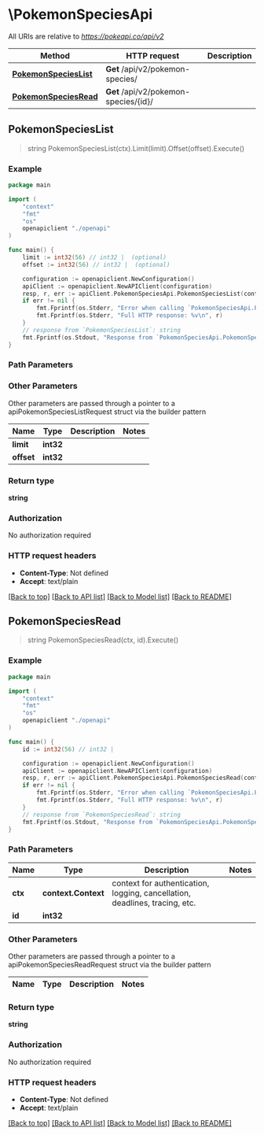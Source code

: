 # \PokemonSpeciesApi

All URIs are relative to *https://pokeapi.co/api/v2*

Method | HTTP request | Description
------------- | ------------- | -------------
[**PokemonSpeciesList**](PokemonSpeciesApi.md#PokemonSpeciesList) | **Get** /api/v2/pokemon-species/ | 
[**PokemonSpeciesRead**](PokemonSpeciesApi.md#PokemonSpeciesRead) | **Get** /api/v2/pokemon-species/{id}/ | 



## PokemonSpeciesList

> string PokemonSpeciesList(ctx).Limit(limit).Offset(offset).Execute()



### Example

```go
package main

import (
    "context"
    "fmt"
    "os"
    openapiclient "./openapi"
)

func main() {
    limit := int32(56) // int32 |  (optional)
    offset := int32(56) // int32 |  (optional)

    configuration := openapiclient.NewConfiguration()
    apiClient := openapiclient.NewAPIClient(configuration)
    resp, r, err := apiClient.PokemonSpeciesApi.PokemonSpeciesList(context.Background()).Limit(limit).Offset(offset).Execute()
    if err != nil {
        fmt.Fprintf(os.Stderr, "Error when calling `PokemonSpeciesApi.PokemonSpeciesList``: %v\n", err)
        fmt.Fprintf(os.Stderr, "Full HTTP response: %v\n", r)
    }
    // response from `PokemonSpeciesList`: string
    fmt.Fprintf(os.Stdout, "Response from `PokemonSpeciesApi.PokemonSpeciesList`: %v\n", resp)
}
```

### Path Parameters



### Other Parameters

Other parameters are passed through a pointer to a apiPokemonSpeciesListRequest struct via the builder pattern


Name | Type | Description  | Notes
------------- | ------------- | ------------- | -------------
 **limit** | **int32** |  | 
 **offset** | **int32** |  | 

### Return type

**string**

### Authorization

No authorization required

### HTTP request headers

- **Content-Type**: Not defined
- **Accept**: text/plain

[[Back to top]](#) [[Back to API list]](../README.md#documentation-for-api-endpoints)
[[Back to Model list]](../README.md#documentation-for-models)
[[Back to README]](../README.md)


## PokemonSpeciesRead

> string PokemonSpeciesRead(ctx, id).Execute()



### Example

```go
package main

import (
    "context"
    "fmt"
    "os"
    openapiclient "./openapi"
)

func main() {
    id := int32(56) // int32 | 

    configuration := openapiclient.NewConfiguration()
    apiClient := openapiclient.NewAPIClient(configuration)
    resp, r, err := apiClient.PokemonSpeciesApi.PokemonSpeciesRead(context.Background(), id).Execute()
    if err != nil {
        fmt.Fprintf(os.Stderr, "Error when calling `PokemonSpeciesApi.PokemonSpeciesRead``: %v\n", err)
        fmt.Fprintf(os.Stderr, "Full HTTP response: %v\n", r)
    }
    // response from `PokemonSpeciesRead`: string
    fmt.Fprintf(os.Stdout, "Response from `PokemonSpeciesApi.PokemonSpeciesRead`: %v\n", resp)
}
```

### Path Parameters


Name | Type | Description  | Notes
------------- | ------------- | ------------- | -------------
**ctx** | **context.Context** | context for authentication, logging, cancellation, deadlines, tracing, etc.
**id** | **int32** |  | 

### Other Parameters

Other parameters are passed through a pointer to a apiPokemonSpeciesReadRequest struct via the builder pattern


Name | Type | Description  | Notes
------------- | ------------- | ------------- | -------------


### Return type

**string**

### Authorization

No authorization required

### HTTP request headers

- **Content-Type**: Not defined
- **Accept**: text/plain

[[Back to top]](#) [[Back to API list]](../README.md#documentation-for-api-endpoints)
[[Back to Model list]](../README.md#documentation-for-models)
[[Back to README]](../README.md)

